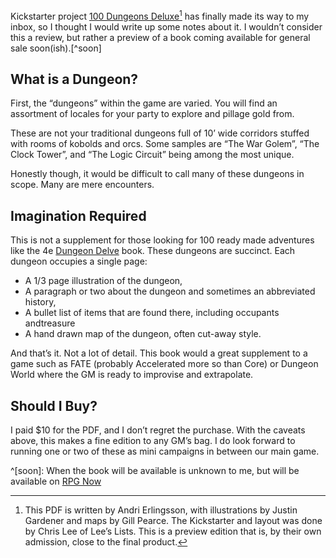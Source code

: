 
Kickstarter project [100 Dungeons
Deluxe](https://www.kickstarter.com/projects/314825490/100-deluxe-dungeons)[^kickstarter]
has finally made its way to my inbox, so I thought I would write up some
notes about it. I wouldn’t consider this a review, but rather a preview
of a book coming available for general sale
soon(ish).[^soon]

## What is a Dungeon?

First, the “dungeons” within the game are varied. You will find an
assortment of locales for your party to explore and pillage gold from.

These are not your traditional dungeons full of 10’ wide corridors
stuffed with rooms of kobolds and orcs. Some samples are “The War
Golem”, “The Clock Tower”, and “The Logic Circuit” being among the most
unique.

Honestly though, it would be difficult to call many of these dungeons in
scope. Many are mere encounters.

## Imagination Required

This is not a supplement for those looking for 100 ready made adventures
like the 4e [Dungeon Delve](http://www.dndclassics.com/product/110211/Dungeon-Delve-4e) book.
These dungeons are succinct. Each dungeon occupies a single page:

* A 1/3 page illustration of the dungeon,
* A paragraph or two about the dungeon and sometimes an abbreviated history,
* A bullet list of items that are found there, including occupants andtreasure
* A hand drawn map of the dungeon, often cut-away style.

And that’s it. Not a lot of detail. This book would a great supplement
to a game such as FATE (probably Accelerated more so than Core) or
Dungeon World where the GM is ready to improvise and extrapolate.

## Should I Buy?

I paid $10 for the PDF, and I don’t regret the purchase. With the
caveats above, this makes a fine edition to any GM’s bag. I do look
forward to running one or two of these as mini campaigns in between our
main game.

[^kickstarter]: This PDF is written by Andri Erlingsson, with illustrations by
Justin Gardener and maps by Gill Pearce. The Kickstarter and layout
was done by Chris Lee of Lee’s Lists. This is a preview edition that
is, by their own admission, close to the final product. 

^[soon]: When the book will be available is unknown to me, but will be available on [RPG Now](http://rpgnow.com)
